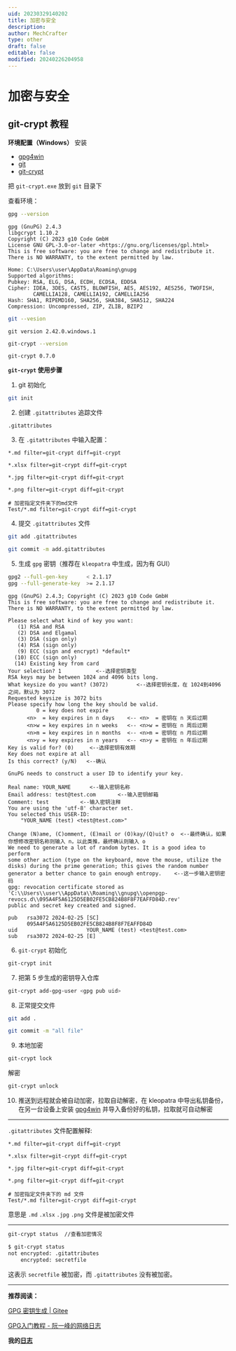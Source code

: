 ```yaml
---
uid: 20230329140202
title: 加密与安全
description: 
author: MechCrafter
type: other
draft: false
editable: false
modified: 20240226204958
---
```


# 加密与安全

## git-crypt 教程

**环境配置（Windows）**
安装
- [gpg4win](https://www.gpg4win.org/)
- [git](https://git-scm.com/)
- [git-crypt](https://github.com/AGWA/git-crypt)

把 `git-crypt.exe` 放到 `git` 目录下

查看环境：

```bash
gpg --version
```
```shell
gpg (GnuPG) 2.4.3
libgcrypt 1.10.2
Copyright (C) 2023 g10 Code GmbH
License GNU GPL-3.0-or-later <https://gnu.org/licenses/gpl.html>
This is free software: you are free to change and redistribute it.
There is NO WARRANTY, to the extent permitted by law.

Home: C:\Users\user\AppData\Roaming\gnupg
Supported algorithms:
Pubkey: RSA, ELG, DSA, ECDH, ECDSA, EDDSA
Cipher: IDEA, 3DES, CAST5, BLOWFISH, AES, AES192, AES256, TWOFISH,
        CAMELLIA128, CAMELLIA192, CAMELLIA256
Hash: SHA1, RIPEMD160, SHA256, SHA384, SHA512, SHA224
Compression: Uncompressed, ZIP, ZLIB, BZIP2
```

```bash
git --vesion
```
```shell
git version 2.42.0.windows.1
```
```bash
git-crypt --version
```
```shell
git-crypt 0.7.0
```

**`git-crypt` 使用步骤**

1. git 初始化

```bash
git init
```

2. 创建 `.gitattributes` 追踪文件

```
.gitattributes
```

3. 在 `.gitattributes`  中输入配置：

```
*.md filter=git-crypt diff=git-crypt

*.xlsx filter=git-crypt diff=git-crypt

*.jpg filter=git-crypt diff=git-crypt

*.png filter=git-crypt diff=git-crypt

# 加密指定文件夹下的md文件
Test/*.md filter=git-crypt diff=git-crypt
```

4. 提交 `.gitattributes` 文件

```bash
git add .gitattributes
```

```bash
git commit -m add.gitattributes
```

5. 生成 `gpg` 密钥（推荐在 `kleopatra` 中生成，因为有 GUI）

```bash
gpg2 --full-gen-key      < 2.1.17
gpg --full-generate-key  >= 2.1.17
```

```shell
gpg (GnuPG) 2.4.3; Copyright (C) 2023 g10 Code GmbH
This is free software: you are free to change and redistribute it.
There is NO WARRANTY, to the extent permitted by law.

Please select what kind of key you want:
   (1) RSA and RSA
   (2) DSA and Elgamal
   (3) DSA (sign only)
   (4) RSA (sign only)
   (9) ECC (sign and encrypt) *default*
  (10) ECC (sign only)
  (14) Existing key from card
Your selection? 1           <--选择密钥类型
RSA keys may be between 1024 and 4096 bits long.
What keysize do you want? (3072)         <--选择密钥长度，在 1024到4096 之间，默认为 3072
Requested keysize is 3072 bits
Please specify how long the key should be valid.
         0 = key does not expire
      <n>  = key expires in n days    <-- <n>  = 密钥在 n 天后过期
      <n>w = key expires in n weeks   <-- <n>w = 密钥在 n 周后过期
      <n>m = key expires in n months  <-- <n>m = 密钥在 n 月后过期
      <n>y = key expires in n years   <-- <n>y = 密钥在 n 年后过期
Key is valid for? (0)     <--选择密钥有效期
Key does not expire at all
Is this correct? (y/N)   <--确认

GnuPG needs to construct a user ID to identify your key.

Real name: YOUR_NAME      <--输入密钥名称
Email address: test@test.com       <--输入密钥邮箱
Comment: test          <--输入密钥注释
You are using the 'utf-8' character set.
You selected this USER-ID:
    "YOUR_NAME (test) <test@test.com>"

Change (N)ame, (C)omment, (E)mail or (O)kay/(Q)uit? o  <--最终确认，如果你想修改密钥名称则输入 n，以此类推，最终确认则输入 o
We need to generate a lot of random bytes. It is a good idea to perform
some other action (type on the keyboard, move the mouse, utilize the
disks) during the prime generation; this gives the random number
generator a better chance to gain enough entropy.    <--这一步输入密钥密码
gpg: revocation certificate stored as 'C:\\Users\\user\\AppData\\Roaming\\gnupg\\openpgp-revocs.d\\095A4F5A6125D5EB02FE5CB824B8F8F7EAFFD84D.rev'
public and secret key created and signed.

pub   rsa3072 2024-02-25 [SC]
      095A4F5A6125D5EB02FE5CB824B8F8F7EAFFD84D
uid                      YOUR_NAME (test) <test@test.com>
sub   rsa3072 2024-02-25 [E]
```

6. `git-crypt` 初始化

```bash
git-crypt init
```

7. 把第 5 步生成的密钥导入仓库

```bash
git-crypt add-gpg-user <gpg pub uid>
```

8. 正常提交文件

```bash
git add .
```

```bash
git commit -m "all file"
```

9. 本地加密

```bash
git-crypt lock
```
解密

```bash
git-crypt unlock
```

10. 推送到远程就会被自动加密，拉取自动解密，在 kleopatra 中导出私钥备份，在另一台设备上安装 [gpg4win](https://www.gpg4win.org/) 并导入备份好的私钥，拉取就可自动解密
---

`.gitattributes` 文件配置解释:

```
*.md filter=git-crypt diff=git-crypt

*.xlsx filter=git-crypt diff=git-crypt

*.jpg filter=git-crypt diff=git-crypt

*.png filter=git-crypt diff=git-crypt

# 加密指定文件夹下的 md 文件
Test/*.md filter=git-crypt diff=git-crypt
```

意思是 `.md` `.xlsx` `.jpg` `.png` 文件是被加密文件

---

```bash
git-crypt status  //查看加密情况
```

```bash
$ git-crypt status
not encrypted: .gitattributes
    encrypted: secretfile
```

这表示 `secretfile` 被加密，而 `.gitattributes` 没有被加密。

---

**推荐阅读：**

[GPG 密钥生成 | Gitee]( https://help.gitee.com/repository/ssh-key/how-to-use-gpg-with-gitee )

[GPG入门教程 - 阮一峰的网络日志 ](https://ruanyifeng.com/blog/2013/07/gpg.html)

**我的[日志](https://mechcrafter.github.io/2024/02/25/git-crypt-%E6%95%99%E7%A8%8B/)**